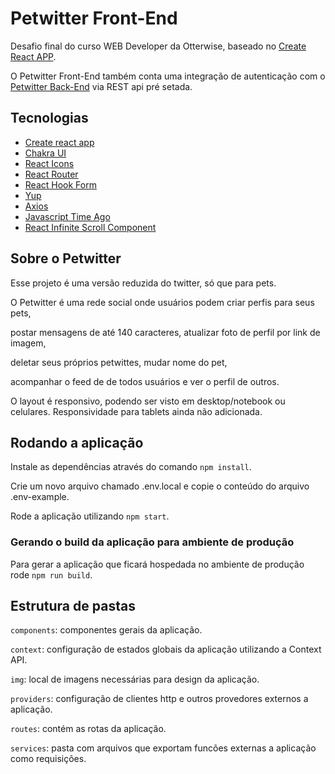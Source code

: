 # Petwitter Front-End

Desafio final do curso WEB Developer da Otterwise, baseado no [Create React APP](https://create-react-app.dev/).

O Petwitter Front-End também conta uma integração de autenticação com o [Petwitter Back-End](https://github.com/PedroPiuma/petwitter-back) via REST api pré setada.

## Tecnologias

- [Create react app](https://create-react-app.dev/)
- [Chakra UI](https://chakra-ui.com/)
- [React Icons](https://react-icons.github.io/react-icons/)
- [React Router](https://reactrouter.com/)
- [React Hook Form](https://react-hook-form.com/)
- [Yup](https://www.npmjs.com/package/yup)
- [Axios](https://github.com/axios/axios)
- [Javascript Time Ago](https://www.npmjs.com/package/javascript-time-ago)
- [React Infinite Scroll Component](https://www.npmjs.com/package/react-infinite-scroll-component)

## Sobre o Petwitter

Esse projeto é uma versão reduzida do twitter, só que para pets.

O Petwitter é uma rede social onde usuários podem criar perfis para seus pets,

postar mensagens de até 140 caracteres, atualizar foto de perfil por link de imagem,

deletar seus próprios petwittes, mudar nome do pet,

acompanhar o feed de de todos usuários e ver o perfil de outros.

O layout é responsivo, podendo ser visto em desktop/notebook ou celulares.
Responsividade para tablets ainda não adicionada.

## Rodando a aplicação

Instale as dependências através do comando `npm install`.

Crie um novo arquivo chamado .env.local e copie o conteúdo do arquivo .env-example.

Rode a aplicação utilizando `npm start`.

### Gerando o build da aplicação para ambiente de produção

Para gerar a aplicação que ficará hospedada no ambiente de produção rode `npm run build`.

## Estrutura de pastas

`components`: componentes gerais da aplicação.

`context`: configuração de estados globais da aplicação utilizando a Context API.

`img`: local de imagens necessárias para design da aplicação.

`providers`: configuração de clientes http e outros provedores externos a aplicação.

`routes`: contém as rotas da aplicação.

`services`: pasta com arquivos que exportam funcões externas a aplicação como requisições.
